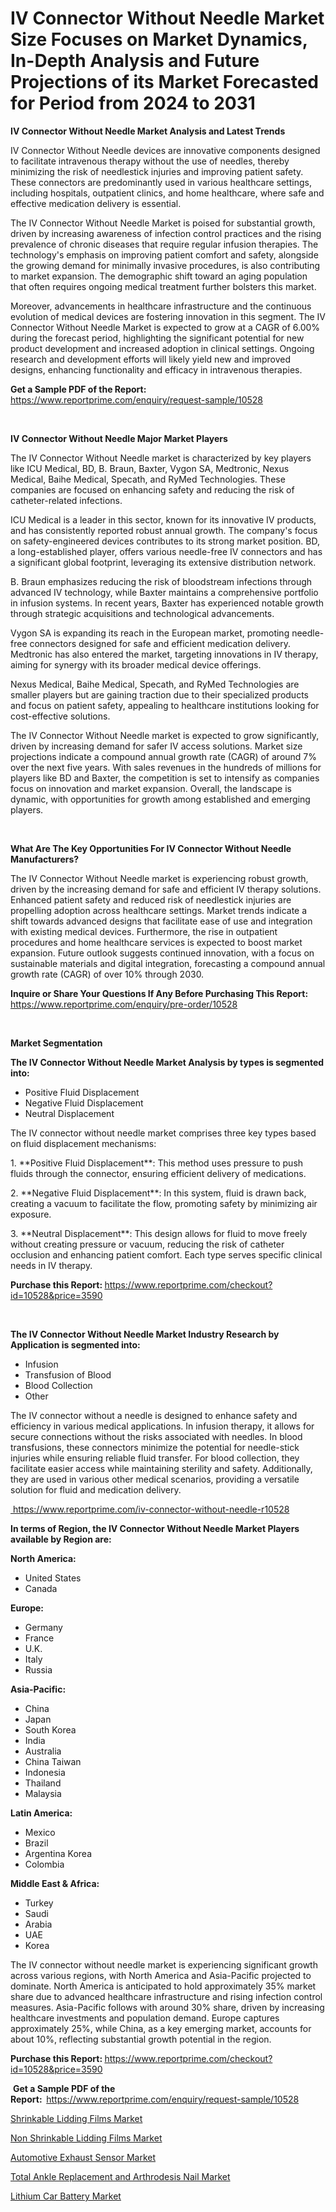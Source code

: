 <p><h1>IV Connector Without Needle Market Size Focuses on Market Dynamics, In-Depth Analysis and Future Projections of its Market Forecasted for Period from 2024 to 2031</h1></p><p><strong>IV Connector Without Needle Market Analysis and Latest Trends</strong></p>
<p><p>IV Connector Without Needle devices are innovative components designed to facilitate intravenous therapy without the use of needles, thereby minimizing the risk of needlestick injuries and improving patient safety. These connectors are predominantly used in various healthcare settings, including hospitals, outpatient clinics, and home healthcare, where safe and effective medication delivery is essential.</p><p>The IV Connector Without Needle Market is poised for substantial growth, driven by increasing awareness of infection control practices and the rising prevalence of chronic diseases that require regular infusion therapies. The technology's emphasis on improving patient comfort and safety, alongside the growing demand for minimally invasive procedures, is also contributing to market expansion. The demographic shift toward an aging population that often requires ongoing medical treatment further bolsters this market.</p><p>Moreover, advancements in healthcare infrastructure and the continuous evolution of medical devices are fostering innovation in this segment. The IV Connector Without Needle Market is expected to grow at a CAGR of 6.00% during the forecast period, highlighting the significant potential for new product development and increased adoption in clinical settings. Ongoing research and development efforts will likely yield new and improved designs, enhancing functionality and efficacy in intravenous therapies.</p></p>
<p><strong>Get a Sample PDF of the Report:&nbsp;</strong> <a href="https://www.reportprime.com/enquiry/request-sample/10528">https://www.reportprime.com/enquiry/request-sample/10528</a></p>
<p>&nbsp;</p>
<p><strong>IV Connector Without Needle Major Market Players</strong></p>
<p><p>The IV Connector Without Needle market is characterized by key players like ICU Medical, BD, B. Braun, Baxter, Vygon SA, Medtronic, Nexus Medical, Baihe Medical, Specath, and RyMed Technologies. These companies are focused on enhancing safety and reducing the risk of catheter-related infections.</p><p>ICU Medical is a leader in this sector, known for its innovative IV products, and has consistently reported robust annual growth. The company's focus on safety-engineered devices contributes to its strong market position. BD, a long-established player, offers various needle-free IV connectors and has a significant global footprint, leveraging its extensive distribution network.</p><p>B. Braun emphasizes reducing the risk of bloodstream infections through advanced IV technology, while Baxter maintains a comprehensive portfolio in infusion systems. In recent years, Baxter has experienced notable growth through strategic acquisitions and technological advancements.</p><p>Vygon SA is expanding its reach in the European market, promoting needle-free connectors designed for safe and efficient medication delivery. Medtronic has also entered the market, targeting innovations in IV therapy, aiming for synergy with its broader medical device offerings.</p><p>Nexus Medical, Baihe Medical, Specath, and RyMed Technologies are smaller players but are gaining traction due to their specialized products and focus on patient safety, appealing to healthcare institutions looking for cost-effective solutions.</p><p>The IV Connector Without Needle market is expected to grow significantly, driven by increasing demand for safer IV access solutions. Market size projections indicate a compound annual growth rate (CAGR) of around 7% over the next five years. With sales revenues in the hundreds of millions for players like BD and Baxter, the competition is set to intensify as companies focus on innovation and market expansion. Overall, the landscape is dynamic, with opportunities for growth among established and emerging players.</p></p>
<p>&nbsp;</p>
<p><strong>What Are The Key Opportunities For IV Connector Without Needle Manufacturers?</strong></p>
<p><p>The IV Connector Without Needle market is experiencing robust growth, driven by the increasing demand for safe and efficient IV therapy solutions. Enhanced patient safety and reduced risk of needlestick injuries are propelling adoption across healthcare settings. Market trends indicate a shift towards advanced designs that facilitate ease of use and integration with existing medical devices. Furthermore, the rise in outpatient procedures and home healthcare services is expected to boost market expansion. Future outlook suggests continued innovation, with a focus on sustainable materials and digital integration, forecasting a compound annual growth rate (CAGR) of over 10% through 2030.</p></p>
<p><strong>Inquire or Share Your Questions If Any Before Purchasing This Report:</strong> <a href="https://www.reportprime.com/enquiry/pre-order/10528">https://www.reportprime.com/enquiry/pre-order/10528</a></p>
<p>&nbsp;</p>
<p><strong>Market Segmentation</strong></p>
<p><strong>The IV Connector Without Needle Market Analysis by types is segmented into:</strong></p>
<p><ul><li>Positive Fluid Displacement</li><li>Negative Fluid Displacement</li><li>Neutral Displacement</li></ul></p>
<p><p>The IV connector without needle market comprises three key types based on fluid displacement mechanisms: </p><p>1. **Positive Fluid Displacement**: This method uses pressure to push fluids through the connector, ensuring efficient delivery of medications. </p><p>2. **Negative Fluid Displacement**: In this system, fluid is drawn back, creating a vacuum to facilitate the flow, promoting safety by minimizing air exposure. </p><p>3. **Neutral Displacement**: This design allows for fluid to move freely without creating pressure or vacuum, reducing the risk of catheter occlusion and enhancing patient comfort. Each type serves specific clinical needs in IV therapy.</p></p>
<p><strong>Purchase this Report:&nbsp;</strong><a href="https://www.reportprime.com/checkout?id=10528&price=3590">https://www.reportprime.com/checkout?id=10528&price=3590</a></p>
<p>&nbsp;</p>
<p><strong>The IV Connector Without Needle Market Industry Research by Application is segmented into:</strong></p>
<p><ul><li>Infusion</li><li>Transfusion of Blood</li><li>Blood Collection</li><li>Other</li></ul></p>
<p><p>The IV connector without a needle is designed to enhance safety and efficiency in various medical applications. In infusion therapy, it allows for secure connections without the risks associated with needles. In blood transfusions, these connectors minimize the potential for needle-stick injuries while ensuring reliable fluid transfer. For blood collection, they facilitate easier access while maintaining sterility and safety. Additionally, they are used in various other medical scenarios, providing a versatile solution for fluid and medication delivery.</p></p>
<p><a href="https://www.reportprime.com/iv-connector-without-needle-r10528">&nbsp;https://www.reportprime.com/iv-connector-without-needle-r10528</a></p>
<p><strong>In terms of Region, the IV Connector Without Needle Market Players available by Region are:</strong></p>
<p>
    <p> <strong> North America: </strong>
        <ul>
            <li>United States</li>
            <li>Canada</li>
        </ul>
        </p> 
    <p> <strong> Europe: </strong>
        <ul>
            <li>Germany</li>
            <li>France</li>
            <li>U.K.</li>
            <li>Italy</li>
            <li>Russia</li>
        </ul>
        </p> 
    <p> <strong> Asia-Pacific: </strong>
        <ul>
            <li>China</li>
            <li>Japan</li>
            <li>South Korea</li>
            <li>India</li>
            <li>Australia</li>
            <li>China Taiwan</li>
            <li>Indonesia</li>
            <li>Thailand</li>
            <li>Malaysia</li>
        </ul>
        </p> 
    <p> <strong> Latin America: </strong>
        <ul>
            <li>Mexico</li>
            <li>Brazil</li>
            <li>Argentina Korea</li>
            <li>Colombia</li>
        </ul>
        </p> 
    <p> <strong> Middle East & Africa: </strong>
        <ul>
            <li>Turkey</li>
            <li>Saudi</li>
            <li>Arabia</li>
            <li>UAE</li>
            <li>Korea</li>
        </ul>
    </p>
    </p>
<p><p>The IV connector without needle market is experiencing significant growth across various regions, with North America and Asia-Pacific projected to dominate. North America is anticipated to hold approximately 35% market share due to advanced healthcare infrastructure and rising infection control measures. Asia-Pacific follows with around 30% share, driven by increasing healthcare investments and population demand. Europe captures approximately 25%, while China, as a key emerging market, accounts for about 10%, reflecting substantial growth potential in the region.</p></p>
<p><strong>Purchase this Report: </strong><a href="https://www.reportprime.com/checkout?id=10528&price=3590">https://www.reportprime.com/checkout?id=10528&price=3590</a></p>
<p>&nbsp;<strong>Get a Sample PDF of the Report:&nbsp;&nbsp;</strong><a href="https://www.reportprime.com/enquiry/request-sample/10528">https://www.reportprime.com/enquiry/request-sample/10528</a></p>
<p><strong></strong></p>
<p><p><a href="https://medium.com/@usopmask_4716/the-shrinkable-lidding-films-market-has-experienced-impressive-growth-in-recent-years-expanding-ce09518c3c6d">Shrinkable Lidding Films Market</a></p><p><a href="https://medium.com/@usopmask_4716/the-global-non-shrinkable-lidding-films-market-is-projected-to-experience-an-annual-growth-rate-66d05ca20594">Non Shrinkable Lidding Films Market</a></p><p><a href="https://www.linkedin.com/pulse/automotive-exhaust-sensor-market-industry-landscape-growth-trajectories-tlxqf?trackingId=D8NynYd5QbuEk3zP2ly6jA%3D%3D">Automotive Exhaust Sensor Market</a></p><p><a href="https://github.com/marloy8/Market-Research-Report-List-6/blob/main/total-ankle-replacement-and-arthrodesis-nail-market.md">Total Ankle Replacement and Arthrodesis Nail Market</a></p><p><a href="https://www.linkedin.com/pulse/strategic-market-insights-global-lithium-car-battery-2024-2031-qcvnf?trackingId=a7tXu1I%2FSNWFza7nKc9nGA%3D%3D">Lithium Car Battery Market</a></p></p>